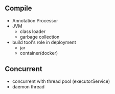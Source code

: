 ## Compile
- Annotation Processor
- JVM
  - class loader
  - garbage collection
- build tool's role in deployment
  - jar
  - container(docker)

## Concurrent
- concurrent with thread pool (executorService)
- daemon thread
